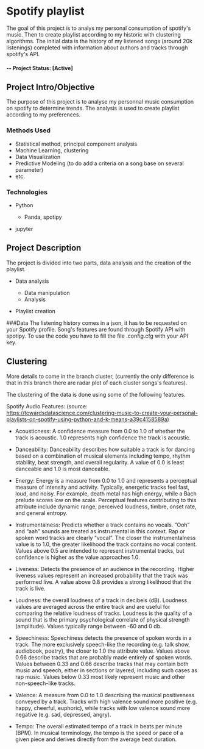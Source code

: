 # Spotify playlist

The goal of this project is to analys my personal consumption of spotify's music. Then to create playlist according to my historic with clustering algorithms.
The initial data is the history of my listened songs (around 20k listenings) completed with information about authors and tracks through spotify's API.

#### -- Project Status: [Active]

## Project Intro/Objective
The purpose of this project is to analyse my personnal music consumption on spotify to determine trends. 
The analysis is used to create playlist according to my preferences.

### Methods Used
* Statistical method, principal component analysis
* Machine Learning, clustering
* Data Visualization
* Predictive Modeling (to do add a criteria on a song base on several parameter)
* etc.

### Technologies
* Python
  * Panda, spotipy

*  jupyter


## Project Description
The project is divided into two parts, data analysis and the creation of the playlist.

* Data analysis 
   * Data manipulation
   * Analysis

* Playlist creation

###Data
The listening history comes in a json, it has to be requested on your Spotify profile.
Song's features are found through Spotify API with spotipy.
To use the code you have to fill the file .config.cfg with your API key.

## Clustering 

More details to come in the branch cluster,
(currently the only difference is that in this branch there are radar plot of each cluster songs's features).


The clustering of the data is done using some of the following features.

Spotify Audio Features:
(source: https://towardsdatascience.com/clustering-music-to-create-your-personal-playlists-on-spotify-using-python-and-k-means-a39c4158589a)

- Acousticness: A confidence measure from 0.0 to 1.0 of whether the track is acoustic. 1.0 represents high confidence the track is acoustic.

- Danceability: Danceability describes how suitable a track is for dancing based on a combination of musical elements including tempo, rhythm stability, beat strength, and overall regularity. A value of 0.0 is least danceable and 1.0 is most danceable.

- Energy: Energy is a measure from 0.0 to 1.0 and represents a perceptual measure of intensity and activity. Typically, energetic tracks feel fast, loud, and noisy. For example, death metal has high energy, while a Bach prelude scores low on the scale. Perceptual features contributing to this attribute include dynamic range, perceived loudness, timbre, onset rate, and general entropy.

- Instrumentalness: Predicts whether a track contains no vocals. “Ooh” and “aah” sounds are treated as instrumental in this context. Rap or spoken word tracks are clearly “vocal”. The closer the instrumentalness value is to 1.0, the greater likelihood the track contains no vocal content. Values above 0.5 are intended to represent instrumental tracks, but confidence is higher as the value approaches 1.0.

- Liveness: Detects the presence of an audience in the recording. Higher liveness values represent an increased probability that the track was performed live. A value above 0.8 provides a strong likelihood that the track is live.

- Loudness: the overall loudness of a track in decibels (dB). Loudness values are averaged across the entire track and are useful for comparing the relative loudness of tracks. Loudness is the quality of a sound that is the primary psychological correlate of physical strength (amplitude). Values typically range between -60 and 0 db.

- Speechiness: Speechiness detects the presence of spoken words in a track. The more exclusively speech-like the recording (e.g. talk show, audiobook, poetry), the closer to 1.0 the attribute value. Values above 0.66 describe tracks that are probably made entirely of spoken words. Values between 0.33 and 0.66 describe tracks that may contain both music and speech, either in sections or layered, including such cases as rap music. Values below 0.33 most likely represent music and other non-speech-like tracks.

- Valence: A measure from 0.0 to 1.0 describing the musical positiveness conveyed by a track. Tracks with high valence sound more positive (e.g. happy, cheerful, euphoric), while tracks with low valence sound more negative (e.g. sad, depressed, angry).

- Tempo: The overall estimated tempo of a track in beats per minute (BPM). In musical terminology, the tempo is the speed or pace of a given piece and derives directly from the average beat duration.

